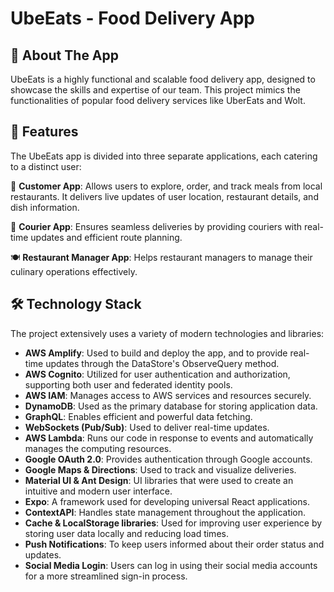# UbeEats - Food Delivery App

## 💭 About The App
UbeEats is a highly functional and scalable food delivery app, designed to showcase the skills and expertise of our team. This project mimics the functionalities of popular food delivery services like UberEats and Wolt.

## 🌟 Features
The UbeEats app is divided into three separate applications, each catering to a distinct user:

🍔 **Customer App**: Allows users to explore, order, and track meals from local restaurants. It delivers live updates of user location, restaurant details, and dish information.

🚴 **Courier App**: Ensures seamless deliveries by providing couriers with real-time updates and efficient route planning.

🍽️ **Restaurant Manager App**: Helps restaurant managers to manage their culinary operations effectively.

## 🛠️ Technology Stack

The project extensively uses a variety of modern technologies and libraries:

- **AWS Amplify**: Used to build and deploy the app, and to provide real-time updates through the DataStore's ObserveQuery method.
- **AWS Cognito**: Utilized for user authentication and authorization, supporting both user and federated identity pools.
- **AWS IAM**: Manages access to AWS services and resources securely.
- **DynamoDB**: Used as the primary database for storing application data.
- **GraphQL**: Enables efficient and powerful data fetching.
- **WebSockets (Pub/Sub)**: Used to deliver real-time updates.
- **AWS Lambda**: Runs our code in response to events and automatically manages the computing resources.
- **Google OAuth 2.0**: Provides authentication through Google accounts.
- **Google Maps & Directions**: Used to track and visualize deliveries.
- **Material UI & Ant Design**: UI libraries that were used to create an intuitive and modern user interface.
- **Expo**: A framework used for developing universal React applications.
- **ContextAPI**: Handles state management throughout the application.
- **Cache & LocalStorage libraries**: Used for improving user experience by storing user data locally and reducing load times.
- **Push Notifications**: To keep users informed about their order status and updates.
- **Social Media Login**: Users can log in using their social media accounts for a more streamlined sign-in process.





